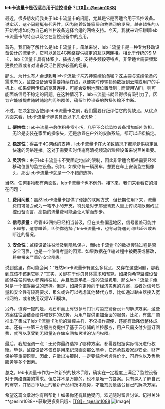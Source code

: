 **leb卡流量卡是否适合用于监控设备？[[TG💪+ @esim1088](https://t.me/s/esim1088)]**

最近，很多朋友问我关于leb卡流量卡的问题，尤其是它是否适合用于监控设备。说实话，这个问题挺有代表性，因为随着智能家居和物联网的发展，越来越多的人开始考虑如何为自己的监控设备选择合适的网络支持。今天，我就来详细聊聊leb卡流量卡的特点以及它在监控设备中的应用。

首先，我们得了解什么是leb卡流量卡。简单来说，leb卡流量卡是一种专为移动设备设计的流量卡，它可以通过4G网络提供稳定的互联网连接。相比于传统的SIM卡，leb卡流量卡具有体积小、插拔方便、支持多频段等特点，非常适合需要频繁更换位置或者对设备灵活性要求较高的场景。

那么，为什么有人会想到用leb卡流量卡来支持监控设备呢？这主要与监控设备的需求有关。监控设备通常需要持续在线，以便实时传输视频数据到云端或用户的手机上。如果使用传统的宽带连接，可能会受到地理位置限制；而使用WiFi，则可能面临信号不稳定的问题。在这种情况下，leb卡流量卡就显得很有吸引力了，因为它能够提供随时随地的网络覆盖，确保监控设备的数据传输不中断。

不过，在决定是否使用leb卡流量卡之前，我们需要仔细评估它的优缺点。从优点方面来看，leb卡流量卡确实具备以下几点优势：

1. **便携性**：leb卡流量卡的体积非常小巧，几乎不会给监控设备增加额外负担。无论是安装在家里的摄像头，还是放置在户外的安防系统，都可以轻松搞定。
   
2. **稳定性**：得益于4G网络的支持，leb卡流量卡在大多数情况下都能提供稳定且快速的网络连接。这对于需要实时传输高清视频流的监控设备来说至关重要。

3. **灵活性**：由于leb卡流量卡不受固定地点的限制，因此非常适合那些需要经常移动位置的监控设备。例如，如果你有一辆房车，想要在车上安装监控摄像头，那么leb卡流量卡就是一个不错的选择。

当然，任何事物都有两面性，leb卡流量卡也不例外。接下来，我们来看看它的潜在问题：

1. **费用问题**：虽然leb卡流量卡提供了便捷的联网方式，但长期使用下来，流量费用可能会成为一笔不小的开支。特别是对于那些需要大量上传视频数据的监控设备而言，高额的流量费可能会让人望而却步。

2. **信号质量**：尽管4G网络已经相当普及，但在某些偏远地区，信号覆盖可能并不理想。这意味着，即使你选择了leb卡流量卡，也有可能遇到网络延迟或者断连的情况。

3. **安全性**：监控设备往往涉及到隐私保护，而leb卡流量卡的数据传输过程是否安全可靠，也是一个值得考量的因素。如果数据在传输过程中被截获或篡改，将会带来严重的安全隐患。

说到这里，你可能会问：“既然leb卡流量卡有这么多优点，又存在这些问题，那我到底该不该用它呢？”其实，关键在于你的具体需求和预算。如果你希望监控设备能够在任何地方都保持在线，并且愿意承担一定的流量费用，那么leb卡流量卡绝对是一个值得尝试的选择。但是，如果你更倾向于经济实惠的方案，或者对信号质量和安全性有较高要求，那么或许可以考虑其他替代方案，比如通过路由器接入宽带网络，或者使用双频WiFi模块。

另外，值得一提的是，现在市面上有很多专门针对监控设备设计的解决方案，这些方案往往会结合硬件和软件的优势，为用户提供更加全面的服务。比如，有些厂商推出了集成了leb卡流量卡功能的监控主机，不仅操作简便，还能有效降低整体成本。还有一些第三方服务商提供了基于云存储的监控服务，用户只需支付少量订阅费，就可以享受到无限量的存储空间和灵活的访问权限。

最后，我想强调一点：无论你最终选择了哪种方案，都需要根据实际情况进行权衡。毕竟，监控设备不仅仅是用来记录画面那么简单，它还承载着家庭安全、财产保护等重要职责。因此，在做出决策时，一定要综合考虑性价比、可靠性以及售后服务等多个因素。

总之，leb卡流量卡作为一种新兴的技术手段，确实在一定程度上满足了监控设备对于网络连接的需求。但它并不是万能的，也不是唯一的答案。只有深入了解自己的需求，并结合市场上的最新产品和技术趋势，才能找到最适合自己的解决方案。

希望这篇文章对你有所帮助！如果你还有其他疑问，欢迎随时留言讨论。记得关注**@esim1088**获取更多资讯哦~ [[TG💪+ @esim1088](https://t.me/s/esim1088) ![Image](https://i.postimg.cc/4NQfJmqS/Snipaste-2025-05-13-00-14-12.png)]